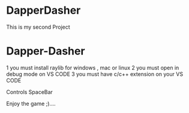 # DapperDasher
This is my second Project 

# Dapper-Dasher

1 you must install raylib for windows , mac or linux
2 you must open in debug mode on VS CODE
3 you must have c/c++ extension on your VS CODE

Controls
SpaceBar

Enjoy the game ;)....
